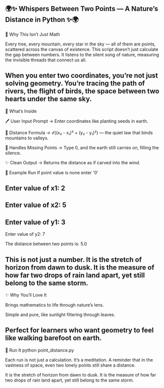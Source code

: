 🌍✨ Whispers Between Two Points — A Nature’s Distance in Python ✨🌍
------------
🍃 Why This Isn’t Just Math

Every tree, every mountain, every star in the sky — all of them are points, scattered across the canvas of existence.
This script doesn’t just calculate the gap between numbers.
It listens to the silent song of nature,
measuring the invisible threads that connect us all.

When you enter two coordinates,
you’re not just solving geometry.
You’re tracing the path of rivers,
the flight of birds,
the space between two hearts under the same sky.
---------------
🌱 What’s Inside

🖊 User Input Prompt → Enter coordinates like planting seeds in earth.

📐 Distance Formula → √((x₂ - x₁)² + (y₂ - y₁)²) — the quiet law that binds mountains to valleys.

🌾 Handles Missing Points → Type 0, and the earth still carries on, filling the silence.

✨ Clean Output → Returns the distance as if carved into the wind.

🌄 Example Run
If point value is none enter '0'

Enter value of x1: 2
--
Enter value of x2: 5
--
Enter value of y1: 3
--
Enter value of y2: 7

The distance between two points is: 5.0

This is not just a number.
It is the stretch of horizon from dawn to dusk.
It is the measure of how far two drops of rain land apart,
yet still belong to the same storm.
---------------
✨ Why You’ll Love It

Brings mathematics to life through nature’s lens.

Simple and pure, like sunlight filtering through leaves.

Perfect for learners who want geometry to feel like walking barefoot on earth.
------------------
🚀 Run It
python point_distance.py


Each run is not just a calculation.
It’s a meditation.
A reminder that in the vastness of space,
even two lonely points still share a distance.


It is the stretch of horizon from dawn to dusk.
It is the measure of how far two drops of rain land apart,
yet still belong to the same storm.
